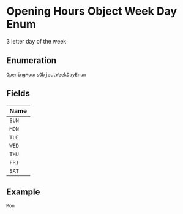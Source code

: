 
# Opening Hours Object Week Day Enum

3 letter day of the week

## Enumeration

`OpeningHoursObjectWeekDayEnum`

## Fields

| Name |
|  --- |
| `SUN` |
| `MON` |
| `TUE` |
| `WED` |
| `THU` |
| `FRI` |
| `SAT` |

## Example

```
Mon
```

